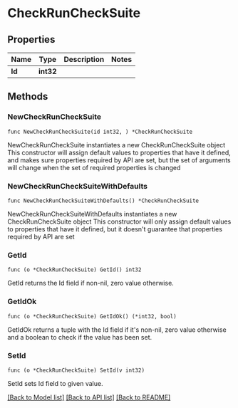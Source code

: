 # CheckRunCheckSuite

## Properties

Name | Type | Description | Notes
------------ | ------------- | ------------- | -------------
**Id** | **int32** |  | 

## Methods

### NewCheckRunCheckSuite

`func NewCheckRunCheckSuite(id int32, ) *CheckRunCheckSuite`

NewCheckRunCheckSuite instantiates a new CheckRunCheckSuite object
This constructor will assign default values to properties that have it defined,
and makes sure properties required by API are set, but the set of arguments
will change when the set of required properties is changed

### NewCheckRunCheckSuiteWithDefaults

`func NewCheckRunCheckSuiteWithDefaults() *CheckRunCheckSuite`

NewCheckRunCheckSuiteWithDefaults instantiates a new CheckRunCheckSuite object
This constructor will only assign default values to properties that have it defined,
but it doesn't guarantee that properties required by API are set

### GetId

`func (o *CheckRunCheckSuite) GetId() int32`

GetId returns the Id field if non-nil, zero value otherwise.

### GetIdOk

`func (o *CheckRunCheckSuite) GetIdOk() (*int32, bool)`

GetIdOk returns a tuple with the Id field if it's non-nil, zero value otherwise
and a boolean to check if the value has been set.

### SetId

`func (o *CheckRunCheckSuite) SetId(v int32)`

SetId sets Id field to given value.



[[Back to Model list]](../README.md#documentation-for-models) [[Back to API list]](../README.md#documentation-for-api-endpoints) [[Back to README]](../README.md)


